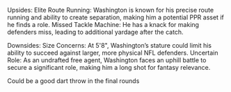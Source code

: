 Upsides:
    Elite Route Running: Washington is known for his precise route running and ability to create separation, making him a potential PPR asset if he finds a role.
    Missed Tackle Machine: He has a knack for making defenders miss, leading to additional yardage after the catch.

Downsides:
    Size Concerns: At 5'8", Washington’s stature could limit his ability to succeed against larger, more physical NFL defenders.
    Uncertain Role: As an undrafted free agent, Washington faces an uphill battle to secure a significant role, making him a long shot for fantasy relevance.

Could be a good dart throw in the final rounds